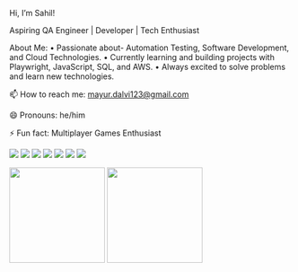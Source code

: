Hi, I’m Sahil!

Aspiring QA Engineer | Developer | Tech Enthusiast


About Me:
•	Passionate about- Automation Testing, Software Development, and Cloud Technologies.
•	Currently learning and building projects with Playwright, JavaScript, SQL, and AWS.
•	Always excited to solve problems and learn new technologies.

📫 How to reach me: mayur.dalvi123@gmail.com

😄 Pronouns: he/him

⚡ Fun fact: Multiplayer Games Enthusiast

<p align="left">
  <img src="https://img.shields.io/badge/JavaScript-F7DF1E?logo=javascript&logoColor=black" />
  <img src="https://img.shields.io/badge/Playwright-2E2E2E?logo=playwright&logoColor=white" />
  <img src="https://img.shields.io/badge/Node.js-339933?logo=node.js&logoColor=white" />
  <img src="https://img.shields.io/badge/MySQL-4479A1?logo=mysql&logoColor=white" />
  <img src="https://img.shields.io/badge/AWS-232F3E?logo=amazonaws&logoColor=white" />
  <img src="https://img.shields.io/badge/HTML5-E34F26?logo=html5&logoColor=white" />
  <img src="https://img.shields.io/badge/CSS3-1572B6?logo=css3&logoColor=white" />
</p>

<p align="left">
  <img src="https://github-readme-stats.vercel.app/api?username=Psyhilll&show_icons=true&theme=tokyonight" height="170px" />
  <img src="https://github-readme-stats.vercel.app/api/top-langs/?username=Psyhilll&layout=compact&theme=tokyonight" height="170px" />
</p>
